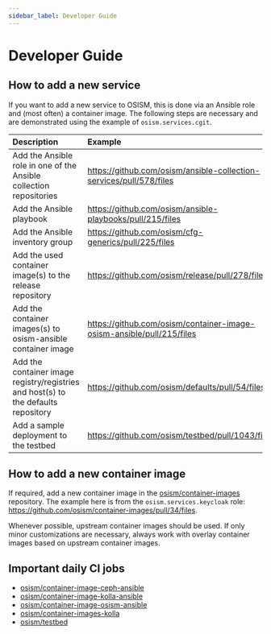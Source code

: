 ```yaml
---
sidebar_label: Developer Guide
---
```


# Developer Guide

## How to add a new service

If you want to add a new service to OSISM, this is done via an Ansible role and (most often)
a container image. The following steps are necessary and are demonstrated using the example
of `osism.services.cgit`.

| Description                                                                         | Example                                                                |
|:------------------------------------------------------------------------------------|:-----------------------------------------------------------------------|
| Add the Ansible role in one of the Ansible collection repositories                  | https://github.com/osism/ansible-collection-services/pull/578/files    |
| Add the Ansible playbook                                                            | https://github.com/osism/ansible-playbooks/pull/215/files              |
| Add the Ansible inventory group                                                     | https://github.com/osism/cfg-generics/pull/225/files                   |
| Add the used container image(s) to the release repository                           | https://github.com/osism/release/pull/278/files                        |
| Add the container images(s) to osism-ansible container image                        | https://github.com/osism/container-image-osism-ansible/pull/215/files  |
| Add the container image registry/registries and host(s) to the defaults repository  | https://github.com/osism/defaults/pull/54/files                        |
| Add a sample deployment to the testbed                                              | https://github.com/osism/testbed/pull/1043/files                       |

## How to add a new container image

If required, add a new container image in the [osism/container-images](https://github.com/osism/container-images)
repository. The example here is from the `osism.services.keycloak` role: https://github.com/osism/container-images/pull/34/files.

Whenever possible, upstream container images should be used. If only minor customizations are necessary,
always work with overlay container images based on upstream container images.

## Important daily CI jobs

* [osism/container-image-ceph-ansible](https://zuul.services.betacloud.xyz/t/osism/builds?project=osism%2Fcontainer-image-ceph-ansible&pipeline=periodic-daily&skip=0)
* [osism/container-image-kolla-ansible](https://zuul.services.betacloud.xyz/t/osism/builds?project=osism%2Fcontainer-image-kolla-ansible&pipeline=periodic-daily&skip=0)
* [osism/container-image-osism-ansible](https://zuul.services.betacloud.xyz/t/osism/builds?project=osism%2Fcontainer-image-osism-ansible&pipeline=periodic-daily&skip=0)
* [osism/container-images-kolla](https://zuul.services.betacloud.xyz/t/osism/builds?project=osism%2Fcontainer-images-kolla&pipeline=periodic-midnight&skip=0)
* [osism/testbed](https://zuul.services.betacloud.xyz/t/osism/builds?project=osism%2Ftestbed&pipeline=periodic-daily&skip=0)
